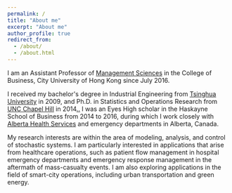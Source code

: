 ```yaml
---
permalink: /
title: "About me"
excerpt: "About me"
author_profile: true
redirect_from:
  - /about/
  - /about.html
---
```


I am an Assistant Professor of [Management Sciences](https://www.cb.cityu.edu.hk/staff/zhanksun/) in the College of Business, City University of Hong Kong since July 2016.

I received my bachelor's degree in Industrial Engineering from [Tsinghua University](https://en.wikipedia.org/wiki/Tsinghua_University) in 2009, and Ph.D. in Statistics and Operations Research from [UNC Chapel Hill](https://en.wikipedia.org/wiki/University_of_North_Carolina_at_Chapel_Hill) in 2014[.](/files/PhD-Degree.pdf)<a href="/files/PhD-Degree.pdf" style="color: inherit; text-decoration: underline;text-decoration-style: none;">.</a> I was an Eyes High scholar in the Haskayne School of Business from 2014 to 2016, during which I work closely with [Alberta Health Services](https://www.albertahealthservices.ca/) and emergency departments in Alberta, Canada.

My research interests are within the area of modeling, analysis, and control of stochastic systems. I am particularly interested in applications that arise from healthcare operations, such as patient flow management in hospital emergency departments and emergency response management in the aftermath of mass-casualty events. I am also exploring applications in the field of smart-city operations, including urban transportation and green energy.

<!---
I am also a big fan of North Carolina Tar Heels ([GoHeels](https://twitter.com/GoHeels)). My favorite sports are badminton, hiking, and soccer.
--->
